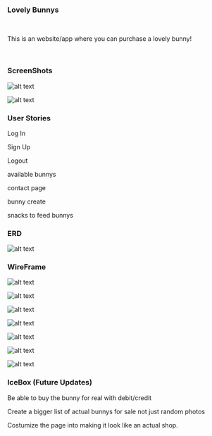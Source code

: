 <h3>Lovely Bunnys</h3>
<br />
<p>This is an website/app where you can purchase a lovely bunny!</p>
<br/>
<h3> ScreenShots</h3>

![alt text](image.png)

![alt text](image-1.png)

<h3>User Stories</h3>

<p>Log In</p>
<p>Sign Up</p>
<p>Logout</p>
<p>available bunnys</p>
<p>contact page</p>
<p>bunny create</p>
<p>snacks to feed bunnys</p>

<h3>ERD</h3>

![alt text](image-2.png)

<h3>WireFrame</h3>

![alt text](image-3.png)

![alt text](image-4.png)

![alt text](image-5.png)

![alt text](image-6.png)

![alt text](image-7.png)

![alt text](image-8.png)

![alt text](image-9.png)

<h3>IceBox (Future Updates)</h3>

<p>Be able to buy the bunny for real with debit/credit</p>
<p>Create a bigger list of actual bunnys for sale not just random photos</p>
<p>Costumize the page into making it look like an actual shop.</p>
